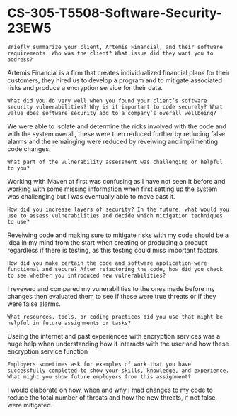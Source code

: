 # CS-305-T5508-Software-Security-23EW5


    Briefly summarize your client, Artemis Financial, and their software requirements. Who was the client? What issue did they want you to address?
Artemis Financial is a firm that creates individualized financial plans for their customers, they hired us to develop a program and to mitigate associated risks and produce a encryption service for their data.  
    
    What did you do very well when you found your client’s software security vulnerabilities? Why is it important to code securely? What value does software security add to a company’s overall wellbeing?
We were able to isolate and determine the ricks involved with the code and with the system overall, these were then reduced further by reducing false alarms and the remainging were reduced by reveiwing and implimenting code changes. 
    
    What part of the vulnerability assessment was challenging or helpful to you?
Working with Maven at first was confusing as I have not seen it before and working with some missing information when first setting up the system was challenging but I was eventually able to move past it. 

    How did you increase layers of security? In the future, what would you use to assess vulnerabilities and decide which mitigation techniques to use?
Reveiwing code and making sure to mitigate risks with my code should be a idea in my mind from the start when creating or producing a product regardless if there is testing, as this testing could miss important factors. 
    
    How did you make certain the code and software application were functional and secure? After refactoring the code, how did you check to see whether you introduced new vulnerabilities?
I revewed and compared my vunerabilities to the ones made before my changes then evaluated them to see if these were true threats or if they were false alarms.
    
    What resources, tools, or coding practices did you use that might be helpful in future assignments or tasks?
Useing the internet and past experiences with encryption services was a huge help when understanding how it interacts with the user and how these encryption service function 
    
    Employers sometimes ask for examples of work that you have successfully completed to show your skills, knowledge, and experience. What might you show future employers from this assignment?
  I would elaborate on how, when and why I mad changes to my code to reduce the total number of threats and how the new threats, if not false, were mitigated. 
